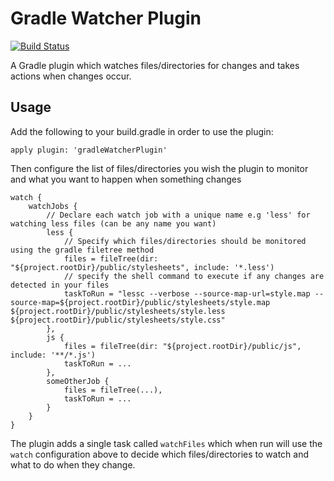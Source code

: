 # Gradle Watcher Plugin

[![Build Status](https://travis-ci.org/pauldailly/gradle-watcher-plugin.svg?branch=master)](https://travis-ci.org/pauldailly/gradle-watcher-plugin)

A Gradle plugin which watches files/directories for changes and takes actions when changes occur.

## Usage

Add the following to your build.gradle in order to use the plugin:

    apply plugin: 'gradleWatcherPlugin'

Then configure the list of files/directories you wish the plugin to monitor and what you want to happen when something changes

    watch {
        watchJobs {
            // Declare each watch job with a unique name e.g 'less' for watching less files (can be any name you want)
            less {
                // Specify which files/directories should be monitored using the gradle filetree method
                files = fileTree(dir: "${project.rootDir}/public/stylesheets", include: '*.less')
                // specify the shell command to execute if any changes are detected in your files
                taskToRun = "lessc --verbose --source-map-url=style.map --source-map=${project.rootDir}/public/stylesheets/style.map ${project.rootDir}/public/stylesheets/style.less ${project.rootDir}/public/stylesheets/style.css"
            },
            js {
                files = fileTree(dir: "${project.rootDir}/public/js", include: '**/*.js')
                taskToRun = ...
            },
            someOtherJob {
                files = fileTree(...),
                taskToRun = ...
            }
        }
    }

The plugin adds a single task called `watchFiles` which when run will use the `watch` configuration above to decide which files/directories to watch and what to do when they change.